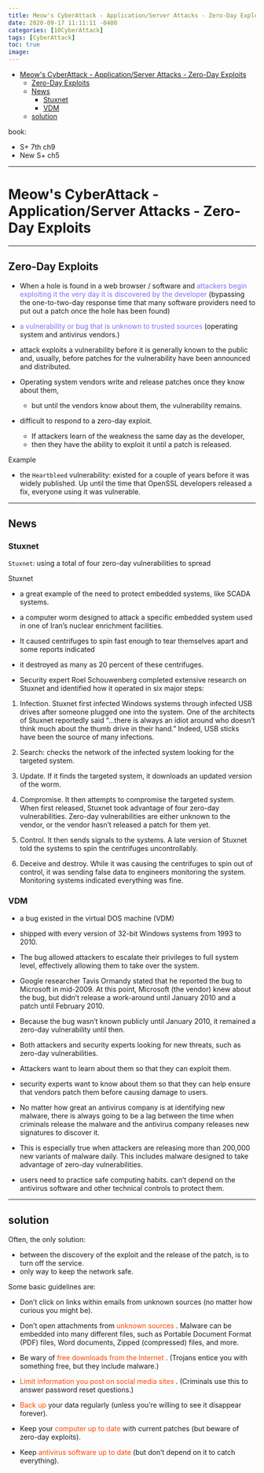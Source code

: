 ```yaml
---
title: Meow's CyberAttack - Application/Server Attacks - Zero-Day Exploits
date: 2020-09-17 11:11:11 -0400
categories: [10CyberAttack]
tags: [CyberAttack]
toc: true
image:
---
```


- [Meow's CyberAttack - Application/Server Attacks - Zero-Day Exploits](#meows-cyberattack---applicationserver-attacks---zero-day-exploits)
  - [Zero-Day Exploits](#zero-day-exploits)
  - [News](#news)
    - [Stuxnet](#stuxnet)
    - [VDM](#vdm)
  - [solution](#solution)

book:
- S+ 7th ch9
- New S+ ch5

---

# Meow's CyberAttack - Application/Server Attacks - Zero-Day Exploits

---

## Zero-Day Exploits

- When a hole is found in a web browser / software and <font color=LightSlateBlue> attackers begin exploiting it the very day it is discovered by the developer </font> (bypassing the one-to-two-day response time that many software providers need to put out a patch once the hole has been found)

- <font color=LightSlateBlue> a vulnerability or bug that is unknown to trusted sources </font> (operating system and antivirus vendors.)

- attack exploits a vulnerability before it is generally known to the public and, usually, before patches for the vulnerability have been announced and distributed.


- Operating system vendors write and release patches once they know about them,
	-	but until the vendors know about them, the vulnerability remains.

- difficult to respond to a zero-day exploit.
	-	If attackers learn of the weakness the same day as the developer,
	-	then they have the ability to exploit it until a patch is released.

Example
-	the `Heartbleed` vulnerability: existed for a couple of years before it was widely published. Up until the time that OpenSSL developers released a fix, everyone using it was vulnerable.


---

## News

### Stuxnet

`Stuxnet`: using a total of four zero-day vulnerabilities to spread

Stuxnet
- a great example of the need to protect embedded systems, like SCADA systems.

- a computer worm designed to attack a specific embedded system used in one of Iran’s nuclear enrichment facilities.

- It caused centrifuges to spin fast enough to tear themselves apart and some reports indicated

- it destroyed as many as 20 percent of these centrifuges.

- Security expert Roel Schouwenberg completed extensive research on Stuxnet and identified how it operated in six major steps:

1. Infection. Stuxnet first infected Windows systems through infected USB drives after someone plugged one into the system. One of the architects of Stuxnet reportedly said “...there is always an idiot around who doesn’t think much about the thumb drive in their hand.” Indeed, USB sticks have been the source of many infections.

2. Search: checks the network of the infected system looking for the targeted system.

3. Update. If it finds the targeted system, it downloads an updated version of the worm.

4. Compromise. It then attempts to compromise the targeted system. When first released, Stuxnet took advantage of four zero-day vulnerabilities. Zero-day vulnerabilities are either unknown to the vendor, or the vendor hasn’t released a patch for them yet.

5. Control. It then sends signals to the systems. A late version of Stuxnet told the systems to spin the centrifuges uncontrollably.

6. Deceive and destroy. While it was causing the centrifuges to spin out of control, it was sending false data to engineers monitoring the system. Monitoring systems indicated everything was fine.

### VDM

- a bug existed in the virtual DOS machine (VDM)

- shipped with every version of 32-bit Windows systems from 1993 to 2010.

- The bug allowed attackers to escalate their privileges to full system level, effectively allowing them to take over the system.

- Google researcher Tavis Ormandy stated that he reported the bug to Microsoft in mid-2009. At this point, Microsoft (the vendor) knew about the bug, but didn’t release a work-around until January 2010 and a patch until February 2010.

- Because the bug wasn’t known publicly until January 2010, it remained a zero-day vulnerability until then.

- Both attackers and security experts looking for new threats, such as zero-day vulnerabilities.

- Attackers want to learn about them so that they can exploit them.

- security experts want to know about them so that they can help ensure that vendors patch them before causing damage to users.


- No matter how great an antivirus company is at identifying new malware, there is always going to be a lag between the time when criminals release the malware and the antivirus company releases new signatures to discover it.

- This is especially true when attackers are releasing more than 200,000 new variants of malware daily. This includes malware designed to take advantage of zero-day vulnerabilities.

- users need to practice safe computing habits. can’t depend on the antivirus software and other technical controls to protect them.

---

## solution

Often, the only solution:
-	between the discovery of the exploit and the release of the patch, is to turn off the service.
-	only way to keep the network safe.

Some basic guidelines are:

- Don’t click on links within emails from unknown sources (no matter how curious you might be).

- Don’t open attachments from <font color=OrangeRed> unknown sources </font>. Malware can be embedded into many different files, such as Portable Document Format (PDF) files, Word documents, Zipped (compressed) files, and more.

- Be wary of <font color=OrangeRed> free downloads from the Internet </font>. (Trojans entice you with something free, but they include malware.)

- <font color=OrangeRed> Limit information you post on social media sites </font>. (Criminals use this to answer password reset questions.)

- <font color=OrangeRed> Back up </font> your data regularly (unless you’re willing to see it disappear forever).

- Keep your <font color=OrangeRed> computer up to date </font> with current patches (but beware of zero-day exploits).

- Keep <font color=OrangeRed> antivirus software up to date </font> (but don’t depend on it to catch everything).
